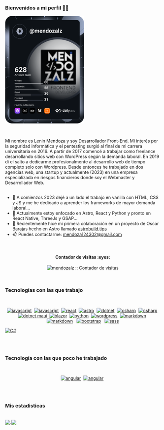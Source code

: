 ### Bienvenidos a mi perfil ✌🏼 


<a href="https://app.daily.dev/DailyDevTips"><img src="https://github.com/mendozalz/mendozalz/blob/main/devcard.svg" width="256" alt="Lenin Mendoza Dev Card"/></a>
                                                     
<br>

<p width="256">
Mi nombre es Lenin Mendoza y soy Desarrollador Front-End.
Mi interés por la seguridad informática y el pentesting surgió al final de mi carrera universitaria en 2016. A partir de 2017 comencé a trabajar como freelance desarrollando sitios web con WordPress según la demanda laboral. En 2019 di el salto a dedicarme profesionalmente al desarrollo web de tiempo completo solo con Wordpress. Desde entonces he trabajado en dos agencias web, una startup y actualmente (2023) en una empresa especializada en riesgos financieros donde soy el Webmaster y Desarrollador Web.<br><br>


- 🔭 A comienzos 2023 dejé a un lado el trabajo en vanilla con HTML, CSS y JS y me he dedicado a aprender los frameworks de mayor demanda laboral...
- 🌱  Actualmente estoy enfocado en Astro, React y Python y pronto en React Native, ThreeJs y GSAP...
- 👯 Recientemente hice mi primera colaboración en un proyecto de Oscar Barajas hecho en Astro llamado <a href="https://astro-tips.netlify.app/">astrobuild.tips</a>
- 📫 Puedes contactarme: <a href="mailto:mendoza124302@gmail.com">mendoza124302@gmail.com</a>
</p>

<br>

<h4 align="center">Contador de visitas :eyes:</h4>

<p align="center"><img src="https://profile-counter.glitch.me/{mendozalz}/count.svg" alt="mendozalz :: Contador de visitas" /></p>

<br>

### Tecnologías con las que trabajo

<br>

<p align="center">
<a href="https://github.com/mendozal"><img src="https://img.shields.io/badge/JS-F7E018.svg?style=for-the-badge&logo=javascript&logoColor=F7E018&labelColor=000000" alt="javascript"></a>&nbsp
 <a href="https://github.com/mendozal"><img src="https://img.shields.io/badge/ts-007ACC.svg?style=for-the-badge&logo=typescript&logoColor=007ACC&labelColor=000000" alt="javascript"></a>&nbsp
 <a href="https://github.com/mendozalz"><img src="https://img.shields.io/badge/react-5ED3F3.svg?style=for-the-badge&logo=react&logoColor=5ED3F3&labelColor=000000" alt="react"></a>&nbsp
 <a href="https://github.com/mendozalz"><img src="https://img.shields.io/badge/astro-D34B05.svg?style=for-the-badge&logo=astro&logoColor=D34B05&labelColor=000000" alt="astro"></a>&nbsp
<a href="https://github.com/mendozalz"><img src="https://img.shields.io/badge/.NET-512BD4.svg?style=for-the-badge&logo=dotnet&logoColor=512BD4&labelColor=ffffff" alt="dotnet"></a>&nbsp
<a href="https://github.com/mendozalz"><img src="https://img.shields.io/badge/C%23-239120.svg?style=for-the-badge&logo=c-sharp&logoColor=239120&labelColor=ffffff" alt="csharp"></a>&nbsp
  <a href="https://github.com/mendozalz"><img src="https://img.shields.io/badge/C%23-512BD4.svg?style=for-the-badge&logo=csharp&logoColor=512BD4&labelColor=ffffff" alt="csharp"></a>&nbsp
<a href="https://github.com/mendozalz"><img src="https://img.shields.io/badge/.NET%20MAUI-512BD4.svg?style=for-the-badge&logo=dotnet&logoColor=512BD4&labelColor=ffffff" alt="dotnet maui"></a>&nbsp
<a href="https://github.com/mendozalz"><img src="https://img.shields.io/badge/Blazor-512BD4.svg?style=for-the-badge&logo=blazor&logoColor=512BD4&labelColor=ffffff" alt="blazor"></a>&nbsp
  <a href="https://github.com/mendozalz"><img src="https://img.shields.io/badge/python-3670A0.svg?style=for-the-badge&logo=python&logoColor=ffdd54&labelColor=000000" alt="python"></a>&nbsp
 <a href="https://github.com/mendozalz"><img src="https://img.shields.io/badge/WordPress-117AC9.svg?style=for-the-badge&logo=WordPress&logoColor=117AC9&labelColor=000000" alt="wordpress"></a>&nbsp
 <a href="https://github.com/mendozalz"><img src="https://img.shields.io/badge/markdown-ffffff.svg?style=for-the-badge&logo=markdown&logoColor=ffffff&labelColor=000000" alt="markdown"></a>&nbsp
 <a href="https://github.com/mendozalz"><img src="https://img.shields.io/badge/tailwind-06B6D4.svg?style=for-the-badge&logo=tailwindcss&logoColor=06B6D4&labelColor=ffffff" alt="markdown"></a> &nbsp
 <a href="https://github.com/mendozalz"><img src="https://img.shields.io/badge/bootstrap-%238511FA.svg?style=for-the-badge&logo=bootstrap&logoColor=8511fa&labelColor=ffffff" alt="bootstrap"></a>
  &nbsp 
  <a href="https://github.com/mendozalz"><img src="https://img.shields.io/badge/SASS-hotpink.svg?style=for-the-badge&logo=SASS&logoColor=ff69b4&labelColor=ffffff" alt="sass"></a> 

  <a href="#"><img src="https://img.shields.io/badge/C%23-512BD4?style=for-the-badge&logo=csharp&logoColor=white" alt="C#"></a>
  
</p><br>
<br>

### Tecnología con las que poco he trabajado

<br>

<p align="center">
 <a href="https://github.com/mendozalz"><img src="https://img.shields.io/badge/angular-DD0031.svg?style=for-the-badge&logo=angular&logoColor=DD0031&labelColor=000000" alt="angular"></a>&nbsp
 <a href="https://github.com/mendozalz"><img src="https://img.shields.io/badge/threejs-000000.svg?style=for-the-badge&logo=three.js&logoColor=000000&labelColor=ffffff" alt="angular"></a>&nbsp
  
</p><br>

<br>

### Mis estadisticas

<br>

<a href="https://github.com/mendozalz/github-readme-stats">
  <img height=200 align="center" src="https://github-readme-stats.vercel.app/api?username=mendozalz" />
</a>
<a href="https://github.com/mendozalz/convoychat">
  <img height=200 align="center" src="https://github-readme-stats.vercel.app/api/top-langs?username=mendozalz&layout=compact&langs_count=8&card_width=320" />
</a>



<br></br>
